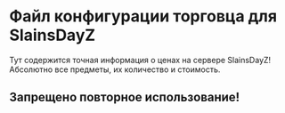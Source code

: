 # Файл конфигурации торговца для SlainsDayZ

Тут содержится точная информация о ценах на сервере SlainsDayZ!
Абсолютно все предметы, их количество и стоимость.

## Запрещено повторное использование!
